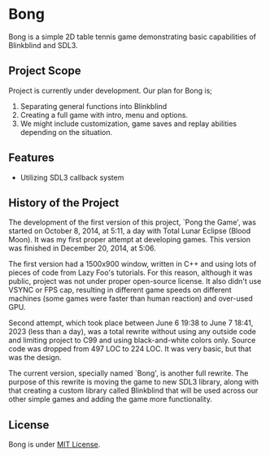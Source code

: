 # Bong

Bong is a simple 2D table tennis game demonstrating basic capabilities of Blinkblind and SDL3.

## Project Scope

Project is currently under development. Our plan for Bong is;

1. Separating general functions into Blinkblind
2. Creating a full game with intro, menu and options.
3. We might include customization, game saves and replay abilities depending on the situation.

## Features

- Utilizing SDL3 callback system

## History of the Project

The development of the first version of this project, `Pong the Game', was started on October 8, 2014, at 5:11, a day with Total Lunar Eclipse (Blood Moon). It was my first proper attempt at developing games. This version was finished in December 20, 2014, at 5:06.

The first version had a 1500x900 window, written in C++ and using lots of pieces of code from Lazy Foo's tutorials. For this reason, although it was public, project was not under proper open-source license. It also didn't use VSYNC or FPS cap, resulting in different game speeds on different machines (some games were faster than human reaction) and over-used GPU.

Second attempt, which took place between June 6 19:38 to June 7 18:41, 2023 (less than a day), was a total rewrite without using any outside code and limiting project to C99 and using black-and-white colors only. Source code was dropped from 497 LOC to 224 LOC. It was very basic, but that was the design.

The current version, specially named `Bong', is another full rewrite. The purpose of this rewrite is moving the game to new SDL3 library, along with that creating a custom library called Blinkblind that will be used across our other simple games and adding the game more functionality.

## License

Bong is under [MIT License](./LICENSE).

